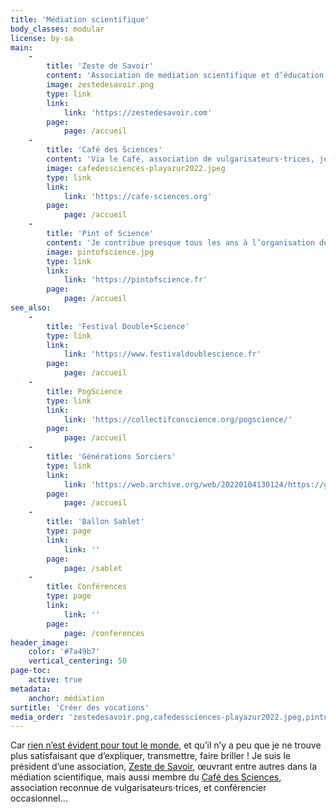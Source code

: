 ```yaml
---
title: 'Médiation scientifique'
body_classes: modular
license: by-sa
main:
    -
        title: 'Zeste de Savoir'
        content: 'Association de médiation scientifique et d’éducation populaire depuis 2014 que j’ai le plaisir de présider, et dans laquelle j’organise ou ait organisé plusieurs projets de médiation scientifique, en plus de l’écriture d’articles de vulgarisation.'
        image: zestedesavoir.png
        type: link
        link:
            link: 'https://zestedesavoir.com'
        page:
            page: /accueil
    -
        title: 'Café des Sciences'
        content: 'Via le Café, association de vulgarisateurs⋅trices, je participe à nombre d’événements et d’actions de médiation scientifique : festivals, lives Twitch… et toujours plus à venir !'
        image: cafedessciences-playazur2022.jpeg
        type: link
        link:
            link: 'https://cafe-sciences.org'
        page:
            page: /accueil
    -
        title: 'Pint of Science'
        content: 'Je contribue presque tous les ans à l’organisation de ce festival international de culture scientifique, invitant chercheurs⋅euses dans des lieux détendus (bars…) pour parler de leurs recherches. Et pour l''édition 2023, c''est reparti il y a peu — rendez-vous du 22 au 24 mai !'
        image: pintofscience.jpg
        type: link
        link:
            link: 'https://pintofscience.fr'
        page:
            page: /accueil
see_also:
    -
        title: 'Festival Double•Science'
        type: link
        link:
            link: 'https://www.festivaldoublescience.fr'
        page:
            page: /accueil
    -
        title: PogScience
        type: link
        link:
            link: 'https://collectifconscience.org/pogscience/'
        page:
            page: /accueil
    -
        title: 'Générations Sorciers'
        type: link
        link:
            link: 'https://web.archive.org/web/20220104130124/https://generations-sorciers.fr/'
        page:
            page: /accueil
    -
        title: 'Ballon Sablet'
        type: page
        link:
            link: ''
        page:
            page: /sablet
    -
        title: Conférences
        type: page
        link:
            link: ''
        page:
            page: /conferences
header_image:
    color: '#7a49b7'
    vertical_centering: 50
page-toc:
    active: true
metadata:
    anchor: médiation
surtitle: 'Créer des vocations'
media_order: 'zestedesavoir.png,cafedessciences-playazur2022.jpeg,pintofscience.jpg'
---
```


Car [rien n’est évident pour tout le monde](https://xkcd.com/1053/), et qu’il n’y a peu que je ne trouve plus satisfaisant que d’expliquer, transmettre, faire briller ! Je suis le président d’une association, [Zeste de Savoir](https://zestedesavoir.com), œuvrant entre autres dans la médiation scientifique, mais aussi membre du [Café des Sciences](https://cafe-sciences.org), association reconnue de vulgarisateurs⋅trices, et conférencier occasionnel…